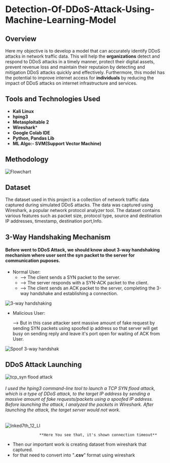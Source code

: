 # Detection-Of-DDoS-Attack-Using-Machine-Learning-Model


## Overview

Here my objective is to develop a model that can accurately identify DDoS attacks in network traffic data. This will help the **organizations** detect and respond to DDoS attacks in a timely manner, protect their digital assets, prevent revenue loss and maintain their reputaion by detecting and mitigation DDoS attacks quickly and effectively. Furthermore, this model has the potential to improve internet access for **individuals** by reducing the impact of DDoS attacks on internet infrastructure and services.

## Tools and Technologies Used

* **Kali Linux**
* **hping3**
* **Metasploitable 2**
* **Wireshark***
* **Google Colab IDE**
* **Python, Pandas Lib**
* **ML Algo:- SVM(Support Vector Machine)**

## Methodology



![Flowchart](https://user-images.githubusercontent.com/97841784/221419166-2c22e2b8-9220-445c-a94f-301a38da00e4.png)

## Dataset

The dataset used in this project is a collection of network traffic data captured during simulated DDoS attacks. 
The data was captured using Wireshark, a popular network protocol analyzer tool. The dataset contains various 
features such as packet size, protocol type, source and destination IP addresses, timestamp, destination port,Info.

## 3-Way Handshaking Mechanism
 #### Before went to DDoS Attack, we should know about 3-way handshaking mechanism where user sent the syn packet to the server for communication puposes. 
 * Normal User:
     * --> The client sends a SYN packet to the server.
     * --> The server responds with a SYN-ACK packet to the client.
     * --> The client sends an ACK packet to the server, completing the 3-way handshake and establishing a connection.
 
  ![3-way handshaking](https://user-images.githubusercontent.com/97841784/222208847-f88439b8-7c52-4417-988a-d9207639b38a.png)

     
 * Malicious User:
     
     --> But in this case attacker sent massive amount of fake request by sending SYN packets using spoofed ip address so that server will get busy on sending reply
         and leave it's port open for waiting of ACK from User.
         
         
  ![Spoof 3-way handshak](https://user-images.githubusercontent.com/97841784/222208939-5ac089de-f67a-46d3-a690-0763b47c6a5d.png)


## DDoS Attack Launching

![tcp_syn flood attack](https://user-images.githubusercontent.com/97841784/222155170-1c818fea-8984-4dce-87f6-5fc37baf68dc.jpg)


###### I used the hping3 command-line tool to launch a TCP SYN flood attack, which is a type of DDoS attack, to the target IP address by sending a massive amount of fake requests/packets using a spoofed IP address. Before launching the attack, I analyzed the packets in Wireshark. After launching the attack, the target server would not work.


![Inked7th_12_LI](https://user-images.githubusercontent.com/97841784/222158124-c46e186d-90ad-4905-8ae6-53ebea50ddcc.jpg)
                    
                   **Here You see that, it's shown connection timeout**
                   
* Then our important work is creating dataset from wireshark that captured.
* for that need to convert into "**.csv**" format using wireshark








